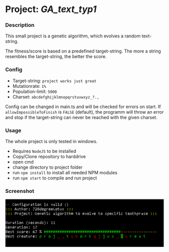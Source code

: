 # Project: _GA_text_typ1_
### Description
This small project is a genetic algorithm, which evolves a random text-string.

The fitness/score is based on a predefined target-string. The more a string resembles the target-string, the better the score.

### Config
- Target-string: `project works just great`
- Mutationrate: `1%`
- Population-limit: `5000`
- Charset: `abcdefghijklmnopqrstuvwxyz_?., `

Config can be changed in main.ts and will be checked for errors on start. If `allowImpossibleToFinish` is `FALSE` (default), the programm will throw an error and stop if the target-string can never be reached with the given charset.

### Usage
The whole project is only tested in windows.
- Requires `NodeJS` to be installed
- Copy/Clone repository to harddrive
- open cmd
- change directory to project folder
- run `npm install` to install all needed NPM modules
- run `npm start` to compile and run project

### Screenshot
![Alt text](/res/screenshot.png?raw=true "Screenshot")
